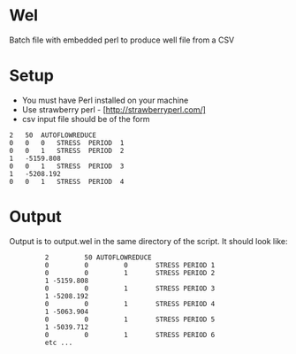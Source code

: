 Wel
===
Batch file with embedded perl to produce well file from a CSV

Setup
===
* You must have Perl installed on your machine 
* Use strawberry perl - [http://strawberryperl.com/]
* csv input file should be of the form

```
2	50	AUTOFLOWREDUCE			
0	0	0	STRESS	PERIOD	1
0	0	1	STRESS	PERIOD	2
1	-5159.808				
0	0	1	STRESS	PERIOD	3
1	-5208.192				
0	0	1	STRESS	PERIOD	4
```

Output
===
Output is to output.wel in the same directory of the script. It should look like:

```
         2         50 AUTOFLOWREDUCE       
         0         0         0       STRESS PERIOD 1  
         0         0         1       STRESS PERIOD 2  
         1 -5159.808                                  
         0         0         1       STRESS PERIOD 3  
         1 -5208.192                                  
         0         0         1       STRESS PERIOD 4  
         1 -5063.904                                  
         0         0         1       STRESS PERIOD 5  
         1 -5039.712                                  
         0         0         1       STRESS PERIOD 6 
         etc ...
```

